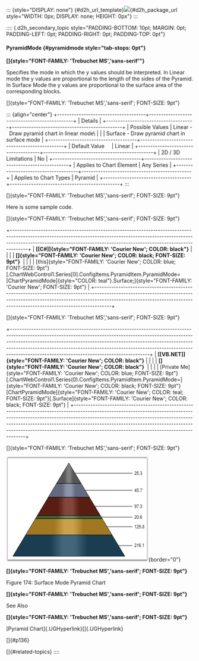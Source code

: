 ::: {style="DISPLAY: none"}
[](ms-xhelp:///?Id=d2h_url_template){#d2h_url_template}![](!package_url!){#d2h_package_url style="WIDTH: 0px; DISPLAY: none; HEIGHT: 0px"}
:::

:::: {.d2h_secondary_topic style="PADDING-BOTTOM: 10pt; MARGIN: 0pt; PADDING-LEFT: 0pt; PADDING-RIGHT: 0pt; PADDING-TOP: 0pt"}
#### PyramidMode {#pyramidmode style="tab-stops: 0pt"}

**[]{style="FONT-FAMILY: 'Trebuchet MS','sans-serif'"}** 

Specifies the mode in which the y values should be interpreted. In Linear mode the y values are proportional to the length of the sides of the Pyramid. In Surface Mode the y values are proportional to the surface area of the corresponding blocks.

[]{style="FONT-FAMILY: 'Trebuchet MS','sans-serif'; FONT-SIZE: 9pt"} 

::: {align="center"}
+-------------------------------------+----------------------------------------------+
| Details                                                                            |
+-------------------------------------+----------------------------------------------+
| Possible Values                     | Linear -  Draw pyramid chart in linear mode\ |
|                                     | Surface - Draw pyramid chart in surface mode |
+-------------------------------------+----------------------------------------------+
| Default Value                       | Linear                                       |
+-------------------------------------+----------------------------------------------+
| 2D / 3D Limitations                 | No                                           |
+-------------------------------------+----------------------------------------------+
| Applies to Chart Element            | Any Series                                   |
+-------------------------------------+----------------------------------------------+
| Applies to Chart Types              | Pyramid                                      |
+-------------------------------------+----------------------------------------------+
:::

[]{style="FONT-FAMILY: 'Trebuchet MS','sans-serif'; FONT-SIZE: 9pt"} 

Here is some sample code.

[]{style="FONT-FAMILY: 'Trebuchet MS','sans-serif'; FONT-SIZE: 9pt"} 

+-------------------------------------------------------------------------------------------------------------------------------------------------------------------------------------------------------------------------------------------------+
| **[\[C#\]]{style="FONT-FAMILY: 'Courier New'; COLOR: black"}**                                                                                                                                                                                  |
|                                                                                                                                                                                                                                                 |
| **[]{style="FONT-FAMILY: 'Courier New'; COLOR: black; FONT-SIZE: 9pt"}**                                                                                                                                                                        |
|                                                                                                                                                                                                                                                 |
| [this]{style="FONT-FAMILY: 'Courier New'; COLOR: blue; FONT-SIZE: 9pt"}[.ChartWebControl1.Series\[0\].ConfigItems.PyramidItem.PyramidMode=[ChartPyramidMode]{style="COLOR: teal"}.Surface;]{style="FONT-FAMILY: 'Courier New'; FONT-SIZE: 9pt"} |
+-------------------------------------------------------------------------------------------------------------------------------------------------------------------------------------------------------------------------------------------------+

[]{style="FONT-FAMILY: 'Trebuchet MS','sans-serif'; FONT-SIZE: 9pt"} 

+----------------------------------------------------------------------------------------------------------------------------------------------------------------------------------------------------------------------------------------------------------------------------------------------------------------------------------------------------------------------------------+
| **[\[VB.NET\]]{style="FONT-FAMILY: 'Courier New'; COLOR: black"}**                                                                                                                                                                                                                                                                                                               |
|                                                                                                                                                                                                                                                                                                                                                                                  |
| **[]{style="FONT-FAMILY: 'Courier New'; COLOR: black"}**                                                                                                                                                                                                                                                                                                                         |
|                                                                                                                                                                                                                                                                                                                                                                                  |
| [Private Me]{style="FONT-FAMILY: 'Courier New'; COLOR: blue; FONT-SIZE: 9pt"}[.ChartWebControl1.Series(0).ConfigItems.PyramidItem.PyramidMode=]{style="FONT-FAMILY: 'Courier New'; COLOR: black; FONT-SIZE: 9pt"}[ChartPyramidMode]{style="FONT-FAMILY: 'Courier New'; COLOR: teal; FONT-SIZE: 9pt"}[.Surface]{style="FONT-FAMILY: 'Courier New'; COLOR: black; FONT-SIZE: 9pt"} |
+----------------------------------------------------------------------------------------------------------------------------------------------------------------------------------------------------------------------------------------------------------------------------------------------------------------------------------------------------------------------------------+

[]{style="FONT-FAMILY: 'Trebuchet MS','sans-serif'; FONT-SIZE: 9pt"} 

![](ImagesExt/image64_180.jpg){border="0"}

**[]{style="FONT-FAMILY: 'Trebuchet MS','sans-serif'; FONT-SIZE: 9pt"}** 

Figure 174: Surface Mode Pyramid Chart

**[]{style="FONT-FAMILY: 'Trebuchet MS','sans-serif'; FONT-SIZE: 9pt"}** 

See Also

**[]{style="FONT-FAMILY: 'Trebuchet MS','sans-serif'; FONT-SIZE: 9pt"}** 

[Pyramid Chart]{.UGHyperlink}[]{.UGHyperlink}

[]{#p136} 

[]{#related-topics}
::::
